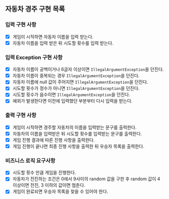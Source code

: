 ## 자동차 경주 구현 목록

### 입력 구현 사항
- [x] 게임이 시작하면 자동차 이름을 입력 받는다.
- [x] 자동차 이름을 입력 받은 뒤 시도할 횟수를 입력 받는다.

### 입력 Exception 구현 사항
- [x] 자동차 이름이 공백이거나 6글자 이상이면 `IllegalArgumentException`을 던진다.
- [x] 자동차 이름이 중복되는 경우 `IllegalArgumentException`을 던진다.
- [x] 자동차 이름에 null 값이 주어지면 `IllegalArgumentException`을 던진다.
- [x] 시도할 횟수가 정수가 아니면 `IllegalArgumentException`을 던진다.
- [x] 시도할 횟수가 음수이면 `IllegalArgumentException`을 던진다.
- [x] 예외가 발생한다면 이전에 입력했던 부분부터 다시 입력을 받는다.

### 출력 구현 사항
- [x] 게임이 시작하면 경주할 자동차의 이름을 입력받는 문구를 출력한다.
- [x] 자동차의 이름을 입력받은 뒤 시도할 횟수를 입력받는 문구를 출력한다.
- [x] 게임 진행 결과에 따른 진행 사항을 출력한다.
- [x] 게임 진행이 끝나면 최종 진행 사항을 출력한 뒤 우승자 목록을 출력한다.

### 비즈니스 로직 요구사항
- [x] 시도할 횟수 만큼 게임을 진행한다. 
- [x] 자동차가 전진하는 조건은 0에서 9사이의 random 값을 구한 후 random 값이 4 이상이면 전진, 3 이하의 값이면 멈춘다.
- [x] 게임이 완료되면 우승자 목록을 찾을 수 있어야 한다.
